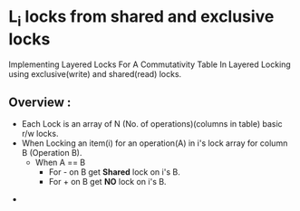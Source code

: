 # L<sub>i</sub> locks from shared and exclusive locks
Implementing Layered Locks For A Commutativity Table In Layered Locking using exclusive(write) and shared(read) locks.
## Overview :
- Each Lock is an array of N (No. of operations)(columns in table) basic r/w locks.
- When Locking an item(i) for an operation(A)
   in i's lock array for column B (Operation B).
  + When A == B
    * For - on B get **Shared** lock on i's B.
    * For + on B get **NO** lock on i's B.
* 
